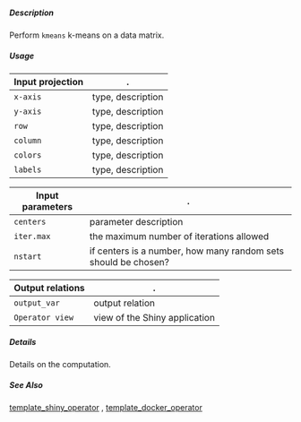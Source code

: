 ##### Description

Perform  `kmeans` k-means on a data matrix.

##### Usage

Input projection|.
---|---
`x-axis`        | type, description 
`y-axis`        | type, description 
`row`           | type, description 
`column`        | type, description 
`colors`        | type, description 
`labels`        | type, description 

Input parameters|.
---|---
`centers`        | parameter description
`iter.max`       | the maximum number of iterations allowed
`nstart`         | if centers is a number, how many random sets should be chosen?

Output relations|.
---|---
`output_var`        | output relation
`Operator view`        | view of the Shiny application

##### Details

Details on the computation.

##### See Also

[template_shiny_operator](https://github.com/tercen/template_shiny_operator)
, [template_docker_operator](https://github.com/tercen/template_docker_operator)

